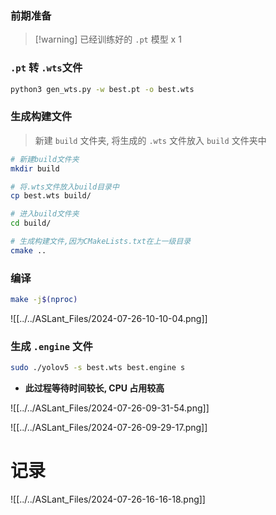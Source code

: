 ### 前期准备
> [!warning] 已经训练好的 `.pt` 模型 x 1

### `.pt` 转 `.wts`文件

```sh
python3 gen_wts.py -w best.pt -o best.wts
```

### 生成构建文件
> 新建 `build` 文件夹, 将生成的 `.wts` 文件放入 `build` 文件夹中

```sh
# 新建build文件夹
mkdir build

# 将.wts文件放入build目录中
cp best.wts build/

# 进入build文件夹
cd build/

# 生成构建文件,因为CMakeLists.txt在上一级目录
cmake ..
```

### 编译 
```sh
make -j$(nproc)
```

![[../../ASLant_Files/2024-07-26-10-10-04.png]]
### 生成 `.engine` 文件
```sh
sudo ./yolov5 -s best.wts best.engine s
```

- **此过程等待时间较长, CPU 占用较高**

![[../../ASLant_Files/2024-07-26-09-31-54.png]]

![[../../ASLant_Files/2024-07-26-09-29-17.png]]




# 记录

![[../../ASLant_Files/2024-07-26-16-16-18.png]]